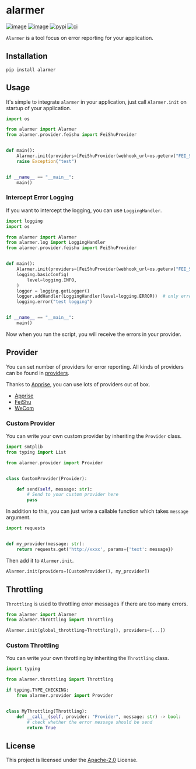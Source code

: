 # alarmer

[![image](https://img.shields.io/pypi/v/alarmer.svg?style=flat)](https://pypi.python.org/pypi/alarmer)
[![image](https://img.shields.io/github/license/long2ice/alarmer)](https://github.com/long2ice/alarmer)
[![pypi](https://github.com/long2ice/alarmer/actions/workflows/pypi.yml/badge.svg)](https://github.com/long2ice/alarmer/actions/workflows/pypi.yml)
[![ci](https://github.com/long2ice/alarmer/actions/workflows/ci.yml/badge.svg)](https://github.com/long2ice/alarmer/actions/workflows/ci.yml)

`Alarmer` is a tool focus on error reporting for your application.

## Installation

```shell
pip install alarmer
```

## Usage

It's simple to integrate `alarmer` in your application, just call `Alarmer.init` on startup of your application.

```py
import os

from alarmer import Alarmer
from alarmer.provider.feishu import FeiShuProvider


def main():
    Alarmer.init(providers=[FeiShuProvider(webhook_url=os.getenv("FEI_SHU_WEBHOOK_URL"))])
    raise Exception("test")


if __name__ == "__main__":
    main()
```

### Intercept Error Logging

If you want to intercept the logging, you can use `LoggingHandler`.

```py
import logging
import os

from alarmer import Alarmer
from alarmer.log import LoggingHandler
from alarmer.provider.feishu import FeiShuProvider


def main():
    Alarmer.init(providers=[FeiShuProvider(webhook_url=os.getenv("FEI_SHU_WEBHOOK_URL"))])
    logging.basicConfig(
        level=logging.INFO,
    )
    logger = logging.getLogger()
    logger.addHandler(LoggingHandler(level=logging.ERROR))  # only error and above should be send
    logging.error("test logging")


if __name__ == "__main__":
    main()

```

Now when you run the script, you will receive the errors in your provider.

## Provider

You can set number of providers for error reporting. All kinds of providers can be found
in [providers](./alarmer/provider).

Thanks to [Apprise](https://github.com/caronc/apprise), you can use lots of providers out of box.

- [Apprise](https://github.com/caronc/apprise)
- [FeiShu](https://www.feishu.cn/hc/zh-CN/articles/360024984973)
- [WeCom](https://work.weixin.qq.com/api/doc/90000/90136/91770)

### Custom Provider

You can write your own custom provider by inheriting the `Provider` class.

```py
import smtplib
from typing import List

from alarmer.provider import Provider


class CustomProvider(Provider):

    def send(self, message: str):
        # Send to your custom provider here
        pass
```

In addition to this, you can just write a callable function which takes `message` argument.

```py
import requests


def my_provider(message: str):
    return requests.get('http://xxxx', params={'text': message})
```

Then add it to `Alarmer.init`.

```py
Alarmer.init(providers=[CustomProvider(), my_provider])
```

## Throttling

`Throttling` is used to throttling error messages if there are too many errors.

```py
from alarmer import Alarmer
from alarmer.throttling import Throttling

Alarmer.init(global_throttling=Throttling(), providers=[...])
```

### Custom Throttling

You can write your own throttling by inheriting the `Throttling` class.

```py
import typing

from alarmer.throttling import Throttling

if typing.TYPE_CHECKING:
    from alarmer.provider import Provider


class MyThrottling(Throttling):
    def __call__(self, provider: "Provider", message: str) -> bool:
        # check whether the error message should be send
        return True
```

## License

This project is licensed under the
[Apache-2.0](https://github.com/long2ice/alarmer/blob/master/LICENSE) License.
